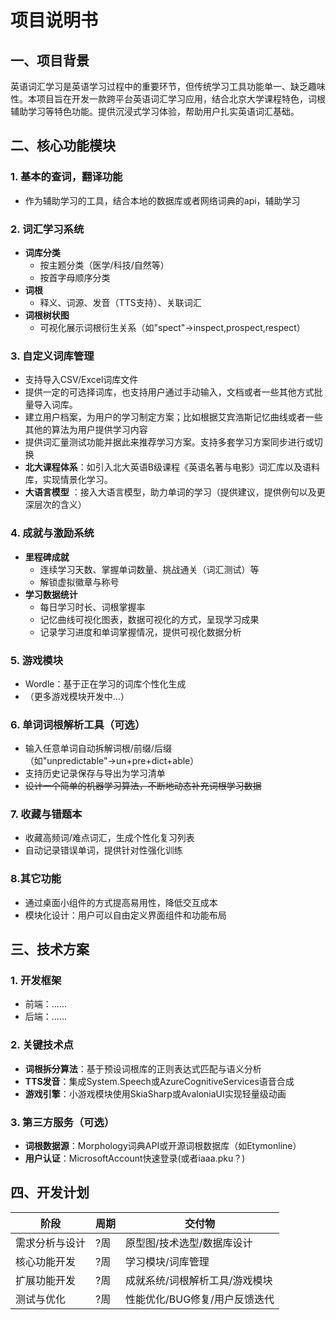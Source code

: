 # 项目说明书

## 一、项目背景
英语词汇学习是英语学习过程中的重要环节，但传统学习工具功能单一、缺乏趣味性。本项目旨在开发一款跨平台英语词汇学习应用，结合北京大学课程特色，词根辅助学习等特色功能。提供沉浸式学习体验，帮助用户扎实英语词汇基础。

## 二、核心功能模块

### 1. 基本的查词，翻译功能
- 作为辅助学习的工具，结合本地的数据库或者网络词典的api，辅助学习

### 2. 词汇学习系统
- **词库分类**
  - 按主题分类（医学/科技/自然等）
  - 按首字母顺序分类
- **词根**
  - 释义、词源、发音（TTS支持）、关联词汇
- **词根树状图**
  - 可视化展示词根衍生关系（如"spect"→inspect,prospect,respect）


### 3. 自定义词库管理
- 支持导入CSV/Excel词库文件
- 提供一定的可选择词库，也支持用户通过手动输入，文档或者一些其他方式批量导入词库。
- 建立用户档案，为用户的学习制定方案；比如根据艾宾浩斯记忆曲线或者一些其他的算法为用户提供学习内容
- 提供词汇量测试功能并据此来推荐学习方案。支持多套学习方案同步进行或切换
- **北大课程体系**：如引入北大英语B级课程《英语名著与电影》词汇库以及语料库，实现情景化学习。
- **大语言模型** ：接入大语言模型，助力单词的学习（提供建议，提供例句以及更深层次的含义）

### 4. 成就与激励系统
- **里程碑成就**
  - 连续学习天数、掌握单词数量、挑战通关（词汇测试）等
  - 解锁虚拟徽章与称号
- **学习数据统计**
  - 每日学习时长、词根掌握率
  - 记忆曲线可视化图表，数据可视化的方式，呈现学习成果
  - 记录学习进度和单词掌握情况，提供可视化数据分析

### 5. 游戏模块
- Wordle：基于正在学习的词库个性化生成
- （更多游戏模块开发中...）

### 6. 单词词根解析工具（可选）
- 输入任意单词自动拆解词根/前缀/后缀（如"unpredictable"→un+pre+dict+able）
- 支持历史记录保存与导出为学习清单
- ~~设计一个简单的机器学习算法，不断地动态补充词根学习数据~~

### 7. 收藏与错题本
- 收藏高频词/难点词汇，生成个性化复习列表
- 自动记录错误单词，提供针对性强化训练

### 8.其它功能
- 通过桌面小组件的方式提高易用性，降低交互成本
- 模块化设计：用户可以自由定义界面组件和功能布局

## 三、技术方案

### 1. 开发框架
- 前端：......
- 后端：......

### 2. 关键技术点
- **词根拆分算法**：基于预设词根库的正则表达式匹配与语义分析
- **TTS发音**：集成System.Speech或AzureCognitiveServices语音合成
- **游戏引擎**：小游戏模块使用SkiaSharp或AvaloniaUI实现轻量级动画

### 3. 第三方服务（可选）
- **词根数据源**：Morphology词典API或开源词根数据库（如Etymonline）
- **用户认证**：MicrosoftAccount快速登录(或者iaaa.pku？)

## 四、开发计划
| 阶段                | 周期   | 交付物                          |
|---------------------|--------|---------------------------------|
| 需求分析与设计      | ?周    | 原型图/技术选型/数据库设计      |
| 核心功能开发        | ?周    | 学习模块/词库管理               |
| 扩展功能开发        | ?周    | 成就系统/词根解析工具/游戏模块  |
| 测试与优化          | ?周    | 性能优化/BUG修复/用户反馈迭代   |
